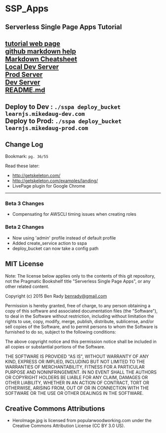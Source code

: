 # SSP_Apps  

## Serverless Single Page Apps Tutorial  

[tutorial web page](https://pragprog.com/book/brapps/serverless-page-apps)  
[github markdown help](https://github.github.com/gfm/)  
[Markdown Cheatsheet](https://github.com/adam-p/markdown-here/wiki/Markdown-Cheatsheet)  
[Local Dev Server](http://single-page-apps-mikedaug586160.codeanyapp.com:9292/)  
[Prod Server](http://learnjs.mikedaug-prod.com.s3-website-us-east-1.amazonaws.com/)  
[Dev Server](http://learnjs.mikedaug-dev.com.s3-website-us-east-1.amazonaws.com/)  
[README.md](https://github.com/MikeDaug/learnjs/blob/master/README.md)  
---
Deploy to Dev : `./sspa deploy_bucket learnjs.mikedaug-dev.com`  
Deploy to Prod: `./sspa deploy_bucket learnjs.mikedaug-prod.com`  
---

## Change Log
  Bookmark: `pg. 36/55`  

  Read these later:  
  
  * http://getskeleton.com/
  * http://getskeleton.com/examples/landing/
  * LivePage plugin for Google Chrome
  
---

### Beta 3 Changes

  * Compensating for AWSCLI timing issues when creating roles
  
### Beta 2 Changes

  * Now using 'admin' profile instead of default profile
  * Added create_service action to sspa
  * deploy_bucket can now take a config path

## MIT License

Note: The license below applies only to the contents of this git repository, not the Pragmatic Bookshelf title "Serverless Single Page Apps", or any other related content.

Copyright (c) 2015 Ben Rady <benrady@gmail.com>

Permission is hereby granted, free of charge, to any person obtaining a copy of this software and associated documentation files (the "Software"), to deal in the Software without restriction, including without limitation the rights to use, copy, modify, merge, publish, distribute, sublicense, and/or sell copies of the Software, and to permit persons to whom the Software is furnished to do so, subject to the following conditions:

The above copyright notice and this permission notice shall be included in all copies or substantial portions of the Software.

THE SOFTWARE IS PROVIDED "AS IS", WITHOUT WARRANTY OF ANY KIND, EXPRESS OR IMPLIED, INCLUDING BUT NOT LIMITED TO THE WARRANTIES OF MERCHANTABILITY, FITNESS FOR A PARTICULAR PURPOSE AND NONINFRINGEMENT.  IN NO EVENT SHALL THE AUTHORS OR COPYRIGHT HOLDERS BE LIABLE FOR ANY CLAIM, DAMAGES OR OTHER LIABILITY, WHETHER IN AN ACTION OF CONTRACT, TORT OR OTHERWISE, ARISING FROM, OUT OF OR IN CONNECTION WITH THE SOFTWARE OR THE USE OR OTHER DEALINGS IN THE SOFTWARE.

## Creative Commons Attributions

  * HeroImage.jpg is licensed from popularwoodworking.com under the Creative Commons Attribution License (CC BY 3.0 US).

